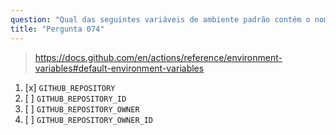 ```yaml
---
question: "Qual das seguintes variáveis de ambiente padrão contém o nome completo (por exemplo, `octocat/hello-world`) do repositório onde o fluxo de trabalho está sendo executado?"
title: "Pergunta 074"
---
```



> https://docs.github.com/en/actions/reference/environment-variables#default-environment-variables

1. [x] `GITHUB_REPOSITORY`
1. [ ] `GITHUB_REPOSITORY_ID`
1. [ ] `GITHUB_REPOSITORY_OWNER`
1. [ ] `GITHUB_REPOSITORY_OWNER_ID`
